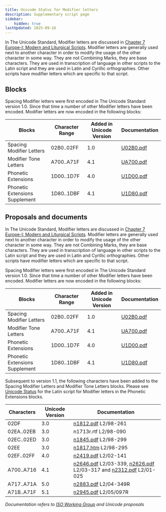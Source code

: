 ```yaml
---
title: Unicode Status for Modifier letters
description: Supplementary script page
sidebar:
    hidden: true
lastUpdated: 2025-09-16
---
```


In The Unicode Standard, Modifier letters are discussed in [Chapter 7 Europe-I: Modern and Liturgical Scripts](https://www.unicode.org/versions/latest/core-spec/chapter-7/#G15832). Modifier letters are generally used next to another character in order to modify the usage of the other character in some way. They are not Combining Marks, they are base characters. They are used in transcription of language in other scripts to the Latin script and they are used in Latin and Cyrillic orthographies. Other scripts have modifier letters which are specific to that script.

## Blocks

Spacing Modifier letters were first encoded in The Unicode Standard version 1.0. Since that time a number of other Modifier letters have been encoded. Modifier letters are now encoded in the following blocks:

| Blocks | Character Range | Added in Unicode Version | Documentation |
| ------ | --------------- | ------------------------ | ------------- |
| Spacing Modifier Letters | 02B0..02FF | 1.0 | [U02B0.pdf](http://www.unicode.org/charts/PDF/U02B0.pdf) |
| Modifier Tone Letters | A700..A71F | 4.1 | [UA700.pdf](http://www.unicode.org/charts/PDF/UA700.pdf) |
| Phonetic Extensions | 1D00..1D7F | 4.0 | [U1D00.pdf](http://www.unicode.org/charts/PDF/U1D00.pdf) |
| Phonetic Extensions Supplement | 1D80..1DBF | 4.1 | [U1D80.pdf](http://www.unicode.org/charts/PDF/U1D80.pdf) |

## Proposals and documents

In The Unicode Standard, Modifier letters are discussed in [Chapter 7 Europe-I: Modern and Liturgical Scripts](https://www.unicode.org/versions/latest/core-spec/chapter-7/#G15832). Modifier letters are generally used next to another character in order to modify the usage of the other character in some way. They are not Combining Marks, they are base characters. They are used in transcription of language in other scripts to the Latin script and they are used in Latin and Cyrillic orthographies. Other scripts have modifier letters which are specific to that script.

Spacing Modifier letters were first encoded in The Unicode Standard version 1.0. Since that time a number of other Modifier letters have been encoded. Modifier letters are now encoded in the following blocks:

| Blocks | Character Range | Added in Unicode Version | Documentation |
| ------ | --------------- | ------------------------ | ------------- |
| Spacing Modifier Letters | 02B0..02FF | 1.0 | [U02B0.pdf](http://www.unicode.org/charts/PDF/U02B0.pdf) |
| Modifier Tone Letters | A700..A71F | 4.1 | [UA700.pdf](http://www.unicode.org/charts/PDF/UA700.pdf) |
| Phonetic Extensions | 1D00..1D7F | 4.0 | [U1D00.pdf](http://www.unicode.org/charts/PDF/U1D00.pdf) |
| Phonetic Extensions Supplement | 1D80..1DBF | 4.1 | [U1D80.pdf](http://www.unicode.org/charts/PDF/U1D80.pdf) |

Subsequent to version 1.1, the following characters have been added to the Spacing Modifier Letters and Modifier Tone Letters blocks. Please see [Unicode Status](https://scriptsource.org/entry/xztdezls8h) for the Latin script for Modifier letters in the Phonetic Extensions blocks.

| Characters | Unicode Version | Documentation |
| ---------- | --------------- | ------------- |
| 02DF | 3.0 | [n1812.pdf](https://www.unicode.org/wg2/docs/n1812.pdf) L2/98-261 |
| 02EA..02EB | 3.0 | n1713r.rtf L2/98-090 |
| 02EC..02ED | 3.0 | [n1845.pdf](https://www.unicode.org/wg2/docs/n1845.pdf) L2/98-299 |
| 02EE | 3.0 | [n1817.htm](https://www.unicode.org/wg2/docs/n1817.htm) L2/98-295 |
| 02EF..02FF | 4.0 | [n2419.pdf](https://www.unicode.org/wg2/docs/n2419.pdf) L2/02-141 |
| A700..A716 | 4.1 | [n2646.pdf](https://www.unicode.org/wg2/docs/n2646.pdf) L2/03-339, [n2626.pdf](https://www.unicode.org/wg2/docs/n2626.pdf) L2/03-317 and [n2312.pdf](https://www.unicode.org/wg2/docs/n2312.pdf) L2/01-025 |
| A717..A71A | 5.0 | [n2883.pdf](https://www.unicode.org/wg2/docs/n2883.pdf) L2/04-349R |
| A71B..A71F | 5.1 | [n2945.pdf](https://www.unicode.org/wg2/docs/n2945.pdf) L2/05/097R |

_Documentation refers to [ISO Working Group](https://www.unicode.org/wg2/) and Unicode proposals_
